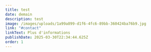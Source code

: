 ```yaml
---
title: test
date: demain
description: test
image: /images/uploads/1a99a899-d1f6-4fc6-89bb-360424ba76b9.jpg
link: "#contact"
linkText: Plus d'informations
publishDate: 2025-03-30T22:34:44.625Z
order: 1
---
```

